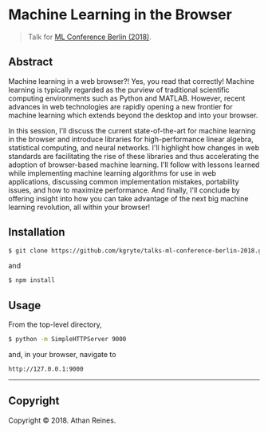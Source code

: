 # Machine Learning in the Browser

> Talk for [ML Conference Berlin (2018)][ml-conference-berlin-2018].


## Abstract

Machine learning in a web browser?! Yes, you read that correctly! Machine learning is typically regarded as the purview of traditional scientific computing environments such as Python and MATLAB. However, recent advances in web technologies are rapidly opening a new frontier for machine learning which extends beyond the desktop and into your browser.

In this session, I'll discuss the current state-of-the-art for machine learning in the browser and introduce libraries for high-performance linear algebra, statistical computing, and neural networks. I'll highlight how changes in web standards are facilitating the rise of these libraries and thus accelerating the adoption of browser-based machine learning. I'll follow with lessons learned while implementing machine learning algorithms for use in web applications, discussing common implementation mistakes, portability issues, and how to maximize performance. And finally, I'll conclude by offering insight into how you can take advantage of the next big machine learning revolution, all within your browser!


## Installation

```bash
$ git clone https://github.com/kgryte/talks-ml-conference-berlin-2018.git
```

and

```bash
$ npm install
```


## Usage

From the top-level directory,

```bash
$ python -m SimpleHTTPServer 9000
```

and, in your browser, navigate to

```
http://127.0.0.1:9000
```


---

## Copyright

Copyright &copy; 2018. Athan Reines.


[ml-conference-berlin-2018]: https://mlconference.ai/program/
